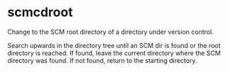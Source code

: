 scmcdroot
=========

Change to the SCM root directory of a directory under version control.

Search upwards in the directory tree until an SCM dir is found or the root
directory is reached.
If found, leave the current directory where the SCM directory was found.
If not found, return to the starting directory.
